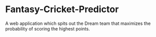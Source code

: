 # Fantasy-Cricket-Predictor
A web application which spits out the Dream team that maximizes the probability of scoring the highest points.
